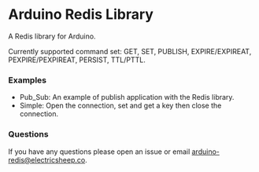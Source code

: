 # Arduino Redis Library

A Redis library for Arduino.

Currently supported command set: GET, SET, PUBLISH, EXPIRE/EXPIREAT, 
    PEXPIRE/PEXPIREAT, PERSIST, TTL/PTTL.

### Examples

- Pub_Sub: An example of publish application with the Redis library.
- Simple: Open the connection, set and get a key then close the connection.

### Questions

If you have any questions please open an issue or email [arduino-redis@electricsheep.co](mailto:arduino-redis@electricsheep.co).
